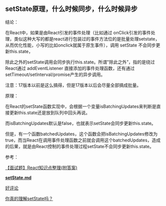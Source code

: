 ## setState原理，什么时候同步，什么时候异步

结论：

在React中，如果是由React引发的事件处理（比如通过 onClick引发的事件处理，类似这种大写的都是react进行包装过的事件方法位的是批量处理setstate，从而优化性能，小写的比如onclick就属于原生事件），调用 setState 不会同步更新this.state，

除此之外的setState调用会同步执行this.state。所谓"除此之外”，指的是绕过React通过 addEventListener 直接添加的事件处理函数，还有通过 setTimeout/setInterval/promise产生的异步调用。

注意：17版本以前是这么搞得，但是17版本以后会尽量全部搞成批量。



原理：

在React的setState函数实现中，会根据一个变量isBatchingUpdates来判断是直接更新this.state还是放到队列中回头再说。

而isBatchingUpdates默认是false，也就表示setState会同步更新this.state。

但是，有一个函数batchedUpdates，这个函数会把isBatchingUpdates修改为true，而当React在调用事件处理函数之前就会调用这个batchedUpdates，造成的后果，就是由React控制的事件处理过程setState不会同步更新this.state。

参考：

[【面试题】React知识点整理(附答案)](https://github.com/funnycoderstar/blog/issues/129#)

[**setState.md**](https://github.com/ChellyAI/note/blob/master/React/setState.md)

[好评论](https://stackoverflow.com/questions/48563650/does-react-keep-the-order-for-state-updates/48610973#48610973)

[你真的理解setState吗？](https://juejin.cn/post/6844903636749778958#heading-3)